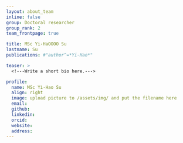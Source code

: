 ```yaml
---
layout: about_team
inline: false
group: Doctoral researcher
group_rank: 2
team_frontpage: true

title: MSc Yi-HaOOOO Su
lastname: Su
publications: #"author^=*Yi-Hao*"

teaser: >
  <!---Write a short bio here.--->

profile:
  name: MSc Yi-Hao Su
  align: right
  image: upload picture to /assets/img/ and put the filename here
  email:
  github:
  linkedin:
  orcid:
  website:
  address:
---
```


<!---Write a full bio here.--->
